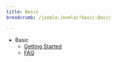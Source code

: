 ```yaml
---
title: Basic
breadcrumb: /joomla:Joomla/!basic:Basic

---
```


* Basic
    * [Getting Started]()
    * [FAQ](faq.md)
